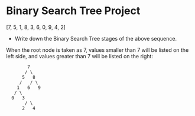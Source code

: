 # Binary Search Tree Project
[7, 5, 1, 8, 3, 6, 0, 9, 4, 2]

-  Write down the Binary Search Tree stages of the above sequence.

When the root node is taken as 7, values smaller than 7 will be listed on the left side, and values greater than 7 will be listed on the right:

```
        7
       / \
      5   8
     /   / \
    1   6   9
   / \
  0   3
       / \
      2   4

```
